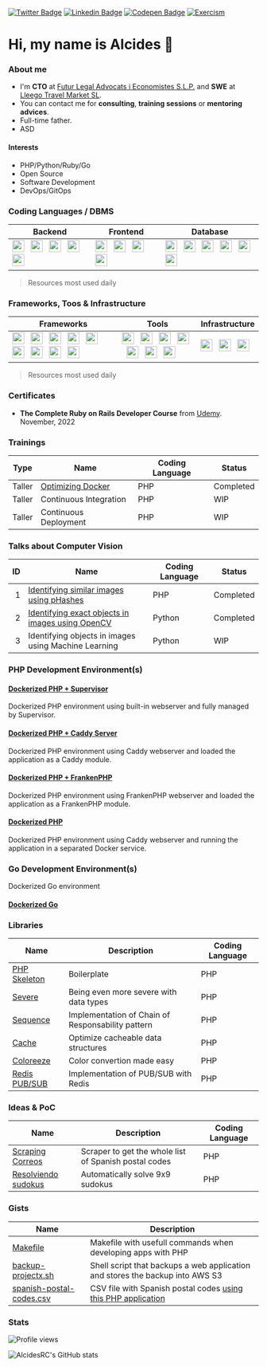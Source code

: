 [![Twitter Badge](https://img.shields.io/badge/-@AlcidesRC-1ca0f1?style=flat-square&labelColor=1ca0f1&logo=twitter&logoColor=white&link=https://twitter.com/alcidesrc)](https://twitter.com/alcidesrc) [![Linkedin Badge](https://img.shields.io/badge/-AlcidesRC-blue?style=flat-square&logo=Linkedin&logoColor=white&link=https://www.linkedin.com/in/alcidesrc/)](https://www.linkedin.com/in/alcidesrc/) [![Codepen Badge](https://img.shields.io/badge/-AlcidesRC-black?style=flat-square&logo=Codepen&logoColor=white&link=https://codepen.io/alcidesrc/)](https://codepen.io/alcidesrc/) [![Exercism](https://img.shields.io/badge/-AlcidesRC-purple?style=flat-square&logo=Exercism&logoColor=white&link=https://exercism.org/profiles/AlcidesRC/)](https://exercism.org/profiles/AlcidesRC)


# Hi, my name is Alcides 👋

### About me

- I'm **CTO** at [Futur Legal Advocats i Economistes S.L.P.](https://futurlegal.com) and **SWE** at [Lleego Travel Market SL](https://lleego.com).
- You can contact me for **consulting**, **training sessions** or **mentoring advices**.
- Full-time father.
- ASD

#### Interests

- PHP/Python/Ruby/Go
- Open Source
- Software Development
- DevOps/GitOps

### Coding Languages / DBMS

<table>
  <thead>
    <tr>
      <th>Backend</th>
      <th>Frontend</th>
      <th>Database</th>
    </tr>
  </thead>
  <tbody>
    <tr>
      <td>
        <img height="24" width="24" src="https://cdnjs.cloudflare.com/ajax/libs/simple-icons/6.8.0/gnubash.svg" /> &nbsp;
        <img height="24" width="24" src="https://cdnjs.cloudflare.com/ajax/libs/simple-icons/6.8.0/php.svg" /> &nbsp;
        <img height="24" width="24" src="https://cdnjs.cloudflare.com/ajax/libs/simple-icons/6.8.0/python.svg" /> &nbsp;
        <img height="24" width="24" src="https://cdnjs.cloudflare.com/ajax/libs/simple-icons/6.8.0/ruby.svg" /> &nbsp;
        <img height="24" width="24" src="https://cdnjs.cloudflare.com/ajax/libs/simple-icons/6.8.0/go.svg" /> &nbsp;
      </td>
      <td>
        <img height="24" width="24" src="https://cdnjs.cloudflare.com/ajax/libs/simple-icons/6.8.0/javascript.svg" /> &nbsp; 
        <img height="24" width="24" src="https://cdnjs.cloudflare.com/ajax/libs/simple-icons/6.8.0/vuedotjs.svg" /> &nbsp; 
        <img height="24" width="24" src="https://cdnjs.cloudflare.com/ajax/libs/simple-icons/6.8.0/angular.svg" /> &nbsp; 
        <img height="24" width="24" src="https://cdnjs.cloudflare.com/ajax/libs/simple-icons/6.8.0/lit.svg" /> &nbsp; 
      </td>
      <td>
        <img height="24" width="24" src="https://cdnjs.cloudflare.com/ajax/libs/simple-icons/6.8.0/mysql.svg" /> &nbsp; 
        <img height="24" width="24" src="https://cdnjs.cloudflare.com/ajax/libs/simple-icons/6.8.0/postgresql.svg" /> &nbsp; 
        <img height="24" width="24" src="https://cdnjs.cloudflare.com/ajax/libs/simple-icons/6.8.0/sqlite.svg" /> &nbsp; 
        <img height="24" width="24" src="https://cdnjs.cloudflare.com/ajax/libs/simple-icons/6.8.0/elasticsearch.svg" /> &nbsp; 
        <img height="24" width="24" src="https://cdnjs.cloudflare.com/ajax/libs/simple-icons/6.8.0/redis.svg" /> &nbsp; 
        <img height="24" width="24" src="https://cdnjs.cloudflare.com/ajax/libs/simple-icons/6.8.0/mongodb.svg" /> &nbsp;
      </td>
    </tr>
  </tbody>
</table>

> Resources most used daily

### Frameworks, Toos & Infrastructure

<table>
  <thead>
    <tr>
      <th>Frameworks</th>
      <th>Tools</th>
      <th>Infrastructure</th>
    </tr>
  </thead>
  <tbody>
    <tr>
      <td>
        <img height="24" width="24" src="https://cdnjs.cloudflare.com/ajax/libs/simple-icons/6.8.0/laravel.svg" /> &nbsp; 
        <img height="24" width="24" src="https://cdnjs.cloudflare.com/ajax/libs/simple-icons/6.8.0/symfony.svg" /> &nbsp; 
        <img height="24" width="24" src="https://cdnjs.cloudflare.com/ajax/libs/simple-icons/6.8.0/codeigniter.svg" /> &nbsp; 
        <img height="24" width="24" src="https://cdnjs.cloudflare.com/ajax/libs/simple-icons/6.8.0/cakephp.svg" /> &nbsp; 
        <img height="24" width="24" src="https://cdnjs.cloudflare.com/ajax/libs/simple-icons/6.8.0/django.svg" /> &nbsp; 
        <img height="24" width="24" src="https://cdnjs.cloudflare.com/ajax/libs/simple-icons/6.8.0/fastapi.svg" /> &nbsp; 
        <img height="24" width="24" src="https://cdnjs.cloudflare.com/ajax/libs/simple-icons/6.8.0/rubyonrails.svg" /> &nbsp; 
        <img height="24" width="24" src="https://cdnjs.cloudflare.com/ajax/libs/simple-icons/6.8.0/rubysinatra.svg" /> &nbsp; 
        <img height="24" width="24" src="https://cdnjs.cloudflare.com/ajax/libs/simple-icons/6.8.0/socketdotio.svg" /> &nbsp; 
      </td>
      <td>
        <img height="24" width="24" src="https://cdnjs.cloudflare.com/ajax/libs/simple-icons/6.8.0/git.svg" /> &nbsp;
        <img height="24" width="24" src="https://cdnjs.cloudflare.com/ajax/libs/simple-icons/6.8.0/github.svg" /> &nbsp; 
        <img height="24" width="24" src="https://cdnjs.cloudflare.com/ajax/libs/simple-icons/6.8.0/swagger.svg" /> &nbsp;  
        <img height="24" width="24" src="https://cdnjs.cloudflare.com/ajax/libs/simple-icons/6.8.0/postman.svg" /> &nbsp;
        <img height="24" width="24" src="https://cdnjs.cloudflare.com/ajax/libs/simple-icons/6.8.0/opencv.svg" /> &nbsp; 
        <img height="24" width="24" src="https://cdnjs.cloudflare.com/ajax/libs/simple-icons/6.8.0/tensorflow.svg" /> &nbsp;
        <img height="24" width="24" src="https://cdnjs.cloudflare.com/ajax/libs/simple-icons/6.8.0/rabbitmq.svg" /> &nbsp;
      </td>
      <td>
        <img height="24" width="24" src="https://cdnjs.cloudflare.com/ajax/libs/simple-icons/6.8.0/docker.svg" /> &nbsp; 
        <img height="24" width="24" src="https://cdnjs.cloudflare.com/ajax/libs/simple-icons/6.8.0/amazonaws.svg" /> &nbsp; 
        <img height="24" width="24" src="https://cdnjs.cloudflare.com/ajax/libs/simple-icons/6.8.0/nginx.svg" /> &nbsp; 
      </td>
    </tr>
  </tbody>
</table>

> Resources most used daily

### Certificates

- **The Complete Ruby on Rails Developer Course** from [Udemy](https://www.udemy.com/course/the-complete-ruby-on-rails-developer-course/). November, 2022 

### Trainings

| Type   | Name                                                                                    | Coding Language | Status    |
| ------ | --------------------------------------------------------------------------------------- | --------------- | --------- |
| Taller | [Optimizing Docker](https://gist.github.com/AlcidesRC/9e8997635d2b74f790e72b667c2cfa40) | PHP             | Completed |
| Taller | Continuous Integration                                                                  | PHP             | WIP       |
| Taller | Continuous Deployment                                                                   | PHP             | WIP       |

### Talks about Computer Vision

| ID | Name                                                                                                                          | Coding Language | Status    |
| --:| ----------------------------------------------------------------------------------------------------------------------------- | --------------- | --------- |
| 1  | [Identifying similar images using pHashes](https://github.com/AlcidesRC/cv-searching-similar-images)                          | PHP             | Completed |
| 2  | [Identifying exact objects in images using OpenCV](https://github.com/AlcidesRC/cv-identifying-objects-in-images-with-opencv) | Python          | Completed |
| 3  | Identifying objects in images using Machine Learning                                                                          | Python          | WIP       |

### PHP Development Environment(s)

#### [Dockerized PHP + Supervisor](https://github.com/AlcidesRC/dockerized-php-supervisor)

Dockerized PHP environment using built-in webserver and fully managed by Supervisor.

#### [Dockerized PHP + Caddy Server](https://github.com/AlcidesRC/dockerized-php-caddy)

Dockerized PHP environment using Caddy webserver and loaded the application as a Caddy module. 

#### [Dockerized PHP + FrankenPHP](https://github.com/AlcidesRC/dockerized-php-frankenphp)

Dockerized PHP environment using FrankenPHP webserver and loaded the application as a FrankenPHP module. 

#### [Dockerized PHP](https://github.com/AlcidesRC/dockerized-php)

Dockerized PHP environment using Caddy webserver and running the application in a separated Docker service. 

### Go Development Environment(s)

Dockerized Go environment

#### [Dockerized Go](https://github.com/AlcidesRC/dockerized-go)

### Libraries

| Name                                                           | Description                                       | Coding Language |
| -------------------------------------------------------------- | ------------------------------------------------- | --------------- |
| [PHP Skeleton](https://github.com/AlcidesRC/php-skeleton)      | Boilerplate                                       | PHP             |
| [Severe](https://github.com/AlcidesRC/severe)                  | Being even more severe with data types            | PHP             |
| [Sequence](https://github.com/AlcidesRC/sequence)              | Implementation of Chain of Responsability pattern | PHP             |
| [Cache](https://github.com/AlcidesRC/cache)                    | Optimize cacheable data structures                | PHP             |
| [Coloreeze](https://github.com/AlcidesRC/coloreeze)            | Color convertion made easy                        | PHP             |
| [Redis PUB/SUB](https://github.com/AlcidesRC/php-redis-pubsub) | Implementation of PUB/SUB with Redis              | PHP             |

### Ideas & PoC

| Name                                                                       | Description                                           | Coding Language |
| -------------------------------------------------------------------------- | ----------------------------------------------------- | -------- |
| [Scraping Correos](https://github.com/AlcidesRC/scraping-correos-with-php) | Scraper to get the whole list of Spanish postal codes | PHP      |
| [Resolviendo sudokus](https://github.com/AlcidesRC/sudoku-solver-in-php)   | Automatically solve 9x9 sudokus                       | PHP      |

### Gists

| Name                                                                                           | Description                                                                                                             |
| ---------------------------------------------------------------------------------------------- | ----------------------------------------------------------------------------------------------------------------------- |
| [Makefile](https://gist.github.com/AlcidesRC/36eea84497c1ebf9735e7d18536e4465)                 | Makefile with usefull commands when developing apps with PHP                                                            |
| [backup-projectx.sh](https://gist.github.com/AlcidesRC/4d3542c20743d3df8c87d45f510c8ec4)       | Shell script that backups a web application and stores the backup into AWS S3                                           |
| [spanish-postal-codes.csv](https://gist.github.com/AlcidesRC/14f80f7842acc91e14c11dc22b52d177) | CSV file with Spanish postal codes [using this PHP application](https://github.com/AlcidesRC/scraping-correos-with-php) |

### Stats

![Profile views](https://komarev.com/ghpvc/?username=alcidesrc&color=blue)

![AlcidesRC's GitHub stats](https://github-readme-stats.vercel.app/api?username=alcidesrc&show_icons=true)
